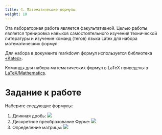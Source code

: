 ```yaml
---
title: 4. Математические формулы
weight: 10
---
```

Эта лабораторная работа является факультативной. Целью работы является тренировка навыков самостоятельного изучения технической литературы и изучение команд (тегов) языка Latex для набора математических формул.

Для набора в документе markdown формул используется библиотека [«Katex»](https://katex.org/).

Команды для набора математических формул в LaTeX приведены в [LaTeX/Mathematics](https://en.wikibooks.org/wiki/LaTeX/Mathematics).

# Задание к работе

Наберите следующие формулы:

1. Длинная дробь: ![](../images/ContinuedFraction.svg)
1. Дискретное преобразование Фурье: ![](../images/FFT.svg)
1. Определение матрицы: ![](../images/matrix.svg)
